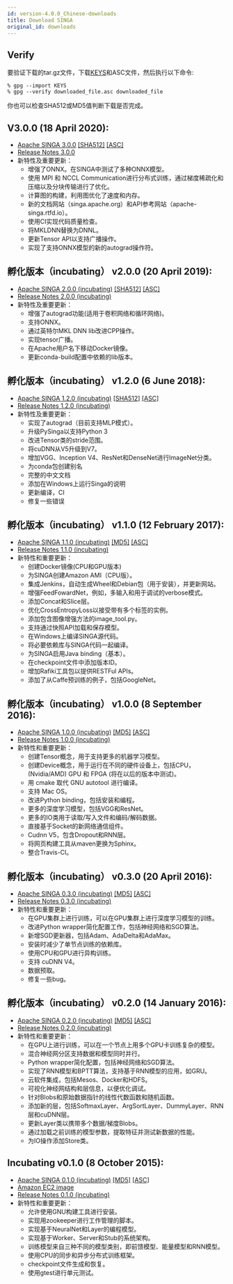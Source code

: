 ```yaml
---
id: version-4.0.0_Chinese-downloads
title: Download SINGA
original_id: downloads
---
```


<!--- Licensed to the Apache Software Foundation (ASF) under one or more contributor license agreements.  See the NOTICE file distributed with this work for additional information regarding copyright ownership.  The ASF licenses this file to you under the Apache License, Version 2.0 (the "License"); you may not use this file except in compliance with the License.  You may obtain a copy of the License at http://www.apache.org/licenses/LICENSE-2.0 Unless required by applicable law or agreed to in writing, software distributed under the License is distributed on an "AS IS" BASIS, WITHOUT WARRANTIES OR CONDITIONS OF ANY KIND, either express or implied.  See the License for the specific language governing permissions and limitations under the License.  -->

## Verify

要验证下载的tar.gz文件，下载[KEYS](https://www.apache.org/dist/singa/KEYS)和ASC文件，然后执行以下命令:

```shell
% gpg --import KEYS
% gpg --verify downloaded_file.asc downloaded_file
```

你也可以检查SHA512或MD5值判断下载是否完成。

## V3.0.0 (18 April 2020):

- [Apache SINGA 3.0.0](http://www.apache.org/dyn/closer.cgi/singa/3.0.0/apache-singa-3.0.0.tar.gz)
  [\[SHA512\]](https://www.apache.org/dist/singa/3.0.0/apache-singa-3.0.0.tar.gz.sha512)
  [\[ASC\]](https://www.apache.org/dist/singa/3.0.0/apache-singa-3.0.0.tar.gz.asc)
- [Release Notes 3.0.0](releases/RELEASE_NOTES_3.0.0)
- 新特性及重要更新：
  - 增强了ONNX。在SINGA中测试了多种ONNX模型。
  - 使用 MPI 和 NCCL Communication进行分布式训练，通过梯度稀疏化和压缩以及分块传输进行了优化。
  - 计算图的构建，利用图优化了速度和内存。
  - 新的文档网站（singa.apache.org）和API参考网站（apache-singa.rtfd.io）。
  - 使用CI实现代码质量检查。
  - 将MKLDNN替换为DNNL。
  - 更新Tensor API以支持广播操作。
  - 实现了支持ONNX模型的新的autograd操作符。

## 孵化版本（incubating） v2.0.0 (20 April 2019):

- [Apache SINGA 2.0.0 (incubating)](http://www.apache.org/dyn/closer.cgi/incubator/singa/2.0.0/apache-singa-incubating-2.0.0.tar.gz)
  [\[SHA512\]](https://www.apache.org/dist/incubator/singa/2.0.0/apache-singa-incubating-2.0.0.tar.gz.sha512)
  [\[ASC\]](https://www.apache.org/dist/incubator/singa/2.0.0/apache-singa-incubating-2.0.0.tar.gz.asc)
- [Release Notes 2.0.0 (incubating)](releases/RELEASE_NOTES_2.0.0.html)
- 新特性及重要更新：
  - 增强了autograd功能(适用于卷积网络和循环网络)。
  - 支持ONNX。
  - 通过英特尔MKL DNN lib改进CPP操作。
  - 实现tensor广播。
  - 在Apache用户名下移动Docker镜像。
  - 更新conda-build配置中依赖的lib版本。

## 孵化版本（incubating） v1.2.0 (6 June 2018):

- [Apache SINGA 1.2.0 (incubating)](https://archive.apache.org/dist/incubator/singa/1.2.0/apache-singa-incubating-1.2.0.tar.gz)
  [\[SHA512\]](https://archive.apache.org/dist/incubator/singa/1.2.0/apache-singa-incubating-1.2.0.tar.gz.sha512)
  [\[ASC\]](https://archive.apache.org/dist/incubator/singa/1.2.0/apache-singa-incubating-1.2.0.tar.gz.asc)
- [Release Notes 1.2.0 (incubating)](releases/RELEASE_NOTES_1.2.0.html)
- 新特性及重要更新：
  - 实现了autograd（目前支持MLP模式）。
  - 升级PySinga以支持Python 3
  - 改进Tensor类的stride范围。
  - 将cuDNN从V5升级到V7。
  - 增加VGG、Inception V4、ResNet和DenseNet进行ImageNet分类。
  - 为conda包创建别名
  - 完整的中文文档
  - 添加在Windows上运行Singa的说明
  - 更新编译，CI
  - 修复一些错误

## 孵化版本（incubating） v1.1.0 (12 February 2017):

- [Apache SINGA 1.1.0 (incubating)](https://archive.apache.org/dist/incubator/singa/1.1.0/apache-singa-incubating-1.1.0.tar.gz)
  [\[MD5\]](https://archive.apache.org/dist/incubator/singa/1.1.0/apache-singa-incubating-1.1.0.tar.gz.md5)
  [\[ASC\]](https://archive.apache.org/dist/incubator/singa/1.1.0/apache-singa-incubating-1.1.0.tar.gz.asc)
- [Release Notes 1.1.0 (incubating)](releases/RELEASE_NOTES_1.1.0.html)
- 新特性和重要更新：
  - 创建Docker镜像(CPU和GPU版本)
  - 为SINGA创建Amazon AMI（CPU版）。
  - 集成Jenkins，自动生成Wheel和Debian包（用于安装），并更新网站。
  - 增强FeedFowardNet，例如，多输入和用于调试的verbose模式。
  - 添加Concat和Slice层。
  - 优化CrossEntropyLoss以接受带有多个标签的实例。
  - 添加包含图像增强方法的image_tool.py。
  - 支持通过快照API加载和保存模型。
  - 在Windows上编译SINGA源代码。
  - 将必要依赖库与SINGA代码一起编译。
  - 为SINGA启用Java binding（基本）。
  - 在checkpoint文件中添加版本ID。
  - 增加Rafiki工具包以提供RESTFul APIs。
  - 添加了从Caffe预训练的例子，包括GoogleNet。

## 孵化版本（incubating） v1.0.0 (8 September 2016):

- [Apache SINGA 1.0.0 (incubating)](https://archive.apache.org/dist/incubator/singa/1.0.0/apache-singa-incubating-1.0.0.tar.gz)
  [\[MD5\]](https://archive.apache.org/dist/incubator/singa/1.0.0/apache-singa-incubating-1.0.0.tar.gz.md5)
  [\[ASC\]](https://archive.apache.org/dist/incubator/singa/1.0.0/apache-singa-incubating-1.0.0.tar.gz.asc)
- [Release Notes 1.0.0 (incubating)](releases/RELEASE_NOTES_1.0.0.html)
- 新特性和重要更新：
  - 创建Tensor概念，用于支持更多的机器学习模型。
  - 创建Device概念，用于运行在不同的硬件设备上，包括CPU，(Nvidia/AMD) GPU 和 FPGA (将在以后的版本中测试)。
  - 用 cmake 取代 GNU autotool 进行编译。
  - 支持 Mac OS。
  - 改进Python binding，包括安装和编程。
  - 更多的深度学习模型，包括VGG和ResNet。
  - 更多的IO类用于读取/写入文件和编码/解码数据。
  - 直接基于Socket的新网络通信组件。
  - Cudnn V5，包含Dropout和RNN层。
  - 将网页构建工具从maven更换为Sphinx。
  - 整合Travis-CI。

## 孵化版本（incubating） v0.3.0 (20 April 2016):

- [Apache SINGA 0.3.0 (incubating)](https://archive.apache.org/dist/incubator/singa/0.3.0/apache-singa-incubating-0.3.0.tar.gz)
  [\[MD5\]](https://archive.apache.org/dist/incubator/singa/0.3.0/apache-singa-incubating-0.3.0.tar.gz.md5)
  [\[ASC\]](https://archive.apache.org/dist/incubator/singa/0.3.0/apache-singa-incubating-0.3.0.tar.gz.asc)
- [Release Notes 0.3.0 (incubating)](releases/RELEASE_NOTES_0.3.0.html)
- 新特性和重要更新：
  - 在GPU集群上进行训练，可以在GPU集群上进行深度学习模型的训练。
  - 改进Python wrapper简化配置工作，包括神经网络和SGD算法。
  - 新增SGD更新器，包括Adam、AdaDelta和AdaMax。
  - 安装时减少了单节点训练的依赖库。
  - 使用CPU和GPU进行异构训练。
  - 支持 cuDNN V4。
  - 数据预取。
  - 修复一些bug。

## 孵化版本（incubating） v0.2.0 (14 January 2016):

- [Apache SINGA 0.2.0 (incubating)](https://archive.apache.org/dist/incubator/singa/0.2.0/apache-singa-incubating-0.2.0.tar.gz)
  [\[MD5\]](https://archive.apache.org/dist/incubator/singa/0.2.0/apache-singa-incubating-0.2.0.tar.gz.md5)
  [\[ASC\]](https://archive.apache.org/dist/incubator/singa/0.2.0/apache-singa-incubating-0.2.0.tar.gz.asc)
- [Release Notes 0.2.0 (incubating)](releases/RELEASE_NOTES_0.2.0.html)
- 新特性和重要更新：
  - 在GPU上进行训练，可以在一个节点上用多个GPU卡训练复杂的模型。
  - 混合神经网分区支持数据和模型同时并行。
  - Python wrapper简化配置，包括神经网络和SGD算法。
  - 实现了RNN模型和BPTT算法，支持基于RNN模型的应用，如GRU。
  - 云软件集成，包括Mesos、Docker和HDFS。
  - 可视化神经网结构和层信息，以便优化调试。
  - 针对Blobs和原始数据指针的线性代数函数和随机函数。
  - 添加新的层，包括SoftmaxLayer、ArgSortLayer、DummyLayer、RNN层和cuDNN层。
  - 更新Layer类以携带多个数据/梯度Blobs。
  - 通过加载之前训练的模型参数，提取特征并测试新数据的性能。
  - 为IO操作添加Store类。

## Incubating v0.1.0 (8 October 2015):

- [Apache SINGA 0.1.0 (incubating)](https://archive.apache.org/dist/incubator/singa/apache-singa-incubating-0.1.0.tar.gz)
  [\[MD5\]](https://archive.apache.org/dist/incubator/singa/apache-singa-incubating-0.1.0.tar.gz.md5)
  [\[ASC\]](https://archive.apache.org/dist/incubator/singa/apache-singa-incubating-0.1.0.tar.gz.asc)
- [Amazon EC2 image](https://console.aws.amazon.com/ec2/v2/home?region=ap-southeast-1#LaunchInstanceWizard:ami=ami-b41001e6)
- [Release Notes 0.1.0 (incubating)](releases/RELEASE_NOTES_0.1.0.html)
- 新特性和重要更新：
  - 允许使用GNU构建工具进行安装。
  - 实现用zookeeper进行工作管理的脚本。
  - 实现基于NeuralNet和Layer的编程模型。
  - 实现基于Worker、Server和Stub的系统架构。
  - 训练模型来自三种不同的模型类别，即前馈模型、能量模型和RNN模型。
  - 使用CPU的同步和异步分布式训练框架。
  - checkpoint文件生成和恢复。
  - 使用gtest进行单元测试。
